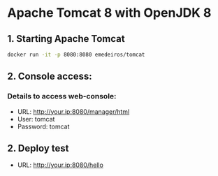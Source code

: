 # Apache Tomcat 8 with OpenJDK 8

## 1. Starting Apache Tomcat

```sh
docker run -it -p 8080:8080 emedeiros/tomcat
```

## 2. Console access:


### Details to access web-console:

* URL:  http://your.ip:8080/manager/html
* User: tomcat
* Password: tomcat

## 2. Deploy test

* URL: http://your.ip:8080/hello
